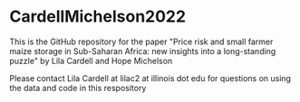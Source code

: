 # CardellMichelson2022

This is the GitHub repository for the paper "Price risk and small farmer maize storage in Sub-Saharan Africa: new insights into a long-standing puzzle" by Lila Cardell and Hope Michelson

Please contact Lila Cardell at lilac2 at illinois dot edu for questions on using the data and code in this respository
